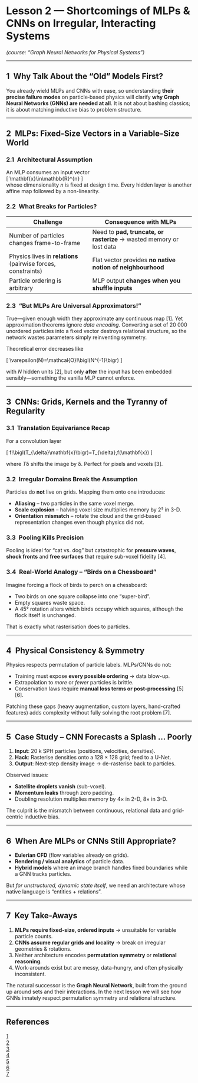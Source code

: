 # Lesson 2 — Shortcomings of MLPs & CNNs on Irregular, Interacting Systems
*(course: “Graph Neural Networks for Physical Systems”)*  

---

## 1 Why Talk About the “Old” Models First?
You already wield MLPs and CNNs with ease, so understanding **their precise failure modes** on particle‐based physics will clarify **why Graph Neural Networks (GNNs) are needed at all**. It is not about bashing classics; it is about matching inductive bias to problem structure.

---

## 2 MLPs: Fixed-Size Vectors in a Variable-Size World
### 2.1 Architectural Assumption  
An MLP consumes an input vector  
\[
\mathbf{x}\in\mathbb{R}^{n}
\]  
whose dimensionality *n* is fixed at design time. Every hidden layer is another affine map followed by a non-linearity.

### 2.2 What Breaks for Particles?
| Challenge | Consequence with MLPs |
|-----------|-----------------------|
| Number of particles changes frame-to-frame | Need to **pad, truncate, or rasterize** → wasted memory or lost data |
| Physics lives in **relations** (pairwise forces, constraints) | Flat vector provides **no native notion of neighbourhood** |
| Particle ordering is arbitrary | MLP output **changes when you shuffle inputs** |

### 2.3 “But MLPs Are Universal Approximators!”  
True—given enough width they approximate any continuous map [1]. Yet approximation theorems ignore *data encoding*. Converting a set of 20 000 unordered particles into a fixed vector destroys relational structure, so the network wastes parameters simply reinventing symmetry.  

Theoretical error decreases like  

\[
\varepsilon(N)=\mathcal{O}\!\bigl(N^{-1}\bigr)
\]  

with *N* hidden units [2], but only **after** the input has been embedded sensibly—something the vanilla MLP cannot enforce.

---

## 3 CNNs: Grids, Kernels and the Tyranny of Regularity
### 3.1 Translation Equivariance Recap  
For a convolution layer  

\[
f\!\bigl(T_{\delta}\mathbf{x}\bigr)=T_{\delta}\,f(\mathbf{x})
\]  

where *T*δ shifts the image by δ. Perfect for pixels and voxels [3].

### 3.2 Irregular Domains Break the Assumption  
Particles do **not** live on grids. Mapping them onto one introduces:

* **Aliasing** – two particles in the same voxel merge.  
* **Scale explosion** – halving voxel size multiplies memory by 2³ in 3-D.  
* **Orientation mismatch** – rotate the cloud and the grid‐based representation changes even though physics did not.

### 3.3 Pooling Kills Precision  
Pooling is ideal for “cat vs. dog” but catastrophic for **pressure waves**, **shock fronts** and **free surfaces** that require sub-voxel fidelity [4].

### 3.4 Real-World Analogy – “Birds on a Chessboard”  
Imagine forcing a flock of birds to perch on a chessboard:

* Two birds on one square collapse into one “super-bird”.  
* Empty squares waste space.  
* A 45° rotation alters which birds occupy which squares, although the flock itself is unchanged.

That is exactly what rasterisation does to particles.

---

## 4 Physical Consistency & Symmetry
Physics respects permutation of particle labels. MLPs/CNNs do not:

* Training must expose **every possible ordering** → data blow-up.  
* Extrapolation to *more* or *fewer* particles is brittle.  
* Conservation laws require **manual loss terms or post-processing** [5][6].

Patching these gaps (heavy augmentation, custom layers, hand-crafted features) adds complexity without fully solving the root problem [7].

---

## 5 Case Study – CNN Forecasts a Splash … Poorly
1. **Input**: 20 k SPH particles (positions, velocities, densities).  
2. **Hack**: Rasterise densities onto a 128 × 128 grid; feed to a U-Net.  
3. **Output**: Next‐step density image → de-rasterise back to particles.

Observed issues:

* **Satellite droplets vanish** (sub-voxel).  
* **Momentum leaks** through zero padding.  
* Doubling resolution multiplies memory by 4× in 2-D, 8× in 3-D.

The culprit is the mismatch between continuous, relational data and grid-centric inductive bias.

---

## 6 When Are MLPs or CNNs Still Appropriate?
* **Eulerian CFD** (flow variables already on grids).  
* **Rendering / visual analytics** of particle data.  
* **Hybrid models** where an image branch handles fixed boundaries while a GNN tracks particles.

But *for unstructured, dynamic state itself*, we need an architecture whose native language is “entities + relations”.

---

## 7 Key Take-Aways
1. **MLPs require fixed-size, ordered inputs** → unsuitable for variable particle counts.  
2. **CNNs assume regular grids and locality** → break on irregular geometries & rotations.  
3. Neither architecture encodes **permutation symmetry** or **relational reasoning**.  
4. Work-arounds exist but are messy, data-hungry, and often physically inconsistent.  

The natural successor is the **Graph Neural Network**, built from the ground up around sets and their interactions. In the next lesson we will see how GNNs innately respect permutation symmetry and relational structure.

---

## References
[1](https://arxiv.org/html/2504.11397v1)  
[2](https://ar5iv.labs.arxiv.org/html/1805.00915)  
[3](https://blog.paperspace.com/pooling-and-translation-invariance-in-convolutional-neural-networks/)  
[4](https://fabianfuchsml.github.io/equivariance1of2/)  
[5](https://proceedings.neurips.cc/paper_files/paper/2023/file/6cde6435e111671b04f4574006cf3c47-Paper-Conference.pdf)  
[6](https://www.mdpi.com/2673-2688/5/3/74)  
[7](https://arxiv.org/html/2504.08766v1)